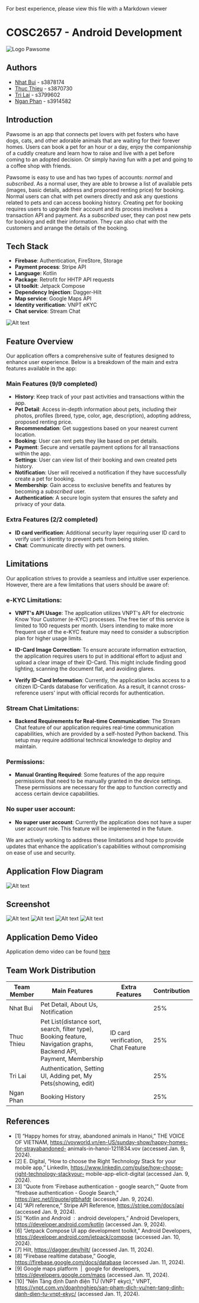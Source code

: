 For best experience, please view this file with a Markdown viewer

# COSC2657 - Android Development
![Logo Pawsome](https://i.ibb.co/nPx0nJc/Capture-d-e-cran-2024-01-20-a-7-46-01-AM.png "Pawsome Logo")
## Authors
- [Nhat Bui](https://github.com/nhat117) - s3878174
- [Thuc Thieu](https://github.com/ThucT4) - s3870730
- [Tri Lai](https://github.com/Tri-Lai) - s3799602
- [Ngan Phan](https://github.com/nganphan3903) - s3914582
## Introduction
Pawsome is an app that connects pet lovers with pet fosters who have dogs, cats, and other adorable animals that are waiting for their forever homes. Users can book a pet for an hour or a day, enjoy the companionship of a cuddly creature and learn how to raise and live with a pet before coming to an adopted decision. Or simply having fun with a pet and going to a coffee shop with friends.

Pawsome is easy to use and has two types of accounts: *normal* and *subscribed*. As a normal user, they are able to browse a list of available pets (images, basic details, address and proporsed renting price) for booking. Normal users can chat with pet owners directly and ask any questions related to pets and can access booking history. Creating pet for booking requires users to upgrade their account and its process involves a transaction API and payment. As a *subscribed* user, they can post new pets for booking and edit their information. They can also chat with the customers and arrange the details of the booking.


## Tech Stack

- **Firebase**: Authentication, FireStore, Storage
- **Payment process**: Stripe API
- **Language**: Kotlin
- **Package**: Retrofit for HHTP API requests
- **UI toolkit**: Jetpack Compose
- **Dependency Injection**: Dagger-Hilt
- **Map service**: Google Maps API
- **Identity verification**: VNPT eKYC
- **Chat service**: Stream Chat

![Alt text](https://i.ibb.co/TWTxtxK/Capture-d-e-cran-2024-01-20-a-7-46-10-AM.png "Optional title")

## Feature Overview

Our application offers a comprehensive suite of features designed to enhance user experience. Below is a breakdown of the main and extra features available in the app:

### Main Features (9/9 completed)

- **History**: Keep track of your past activities and transactions within the app.
- **Pet Detail**: Access in-depth information about pets, including their photos, profiles (breed, type, color, age, description), adopting address, proposed renting price.
- **Recommendation**: Get suggestions based on your nearest current location.
- **Booking**: User can rent pets they like based on pet details.
- **Payment**: Secure and versatile payment options for all transactions within the app.
- **Settings**: User can view list of their booking and own created pets history.
- **Notification**: User will received a notification if they have successfully create a pet for booking.
- **Membership**: Gain access to exclusive benefits and features by becoming a *subscribed* user.
- **Authentication**: A secure login system that ensures the safety and privacy of your data.

### Extra Features (2/2 completed)
- **ID card verification**: Additional security layer requiring user ID card to verify user's identity to prevent pets from being stolen.
- **Chat**: Communicate directly with pet owners.

## Limitations

Our application strives to provide a seamless and intuitive user experience. However, there are a few limitations that users should be aware of:

### e-KYC Limitations:

- **VNPT's API Usage**: The application utilizes VNPT's API for electronic Know Your Customer (e-KYC) processes. The free tier of this service is limited to 100 requests per month. Users intending to make more frequent use of the e-KYC feature may need to consider a subscription plan for higher usage limits.

- **ID-Card Image Correction**: To ensure accurate information extraction, the application requires users to put in additional effort to adjust and upload a clear image of their ID-Card. This might include finding good lighting, scanning the document flat, and avoiding glares.

- **Verify ID-Card Information**: Currently, the application lacks access to a citizen ID-Cards database for verification. As a result, it cannot cross-reference users' input with official records for authentication.

### Stream Chat Limitations:

- **Backend Requirements for Real-time Communication**: The Stream Chat feature of our application requires real-time communication capabilities, which are provided by a self-hosted Python backend. This setup may require additional technical knowledge to deploy and maintain.

### Permissions:

- **Manual Granting Required**: Some features of the app require permissions that need to be manually granted in the device settings. These permissions are necessary for the app to function correctly and access certain device capabilities.

### No super user account:

- **No super user account**: Currently the application does not have a super user account role. This feature will be implemented in the future.

We are actively working to address these limitations and hope to provide updates that enhance the application's capabilities without compromising on ease of use and security.

## Application Flow Diagram
![Alt text](https://i.ibb.co/6FM0WCb/Capture-d-e-cran-2024-01-20-a-7-46-21-AM.png "Pawsome UI 1")

## Screenshot
![Alt text](https://i.ibb.co/7n91PG6/Capture-d-e-cran-2024-01-20-a-7-44-51-AM.png "Pawsome UI 1")
![Alt text](https://i.ibb.co/dD3WNL6/Capture-d-e-cran-2024-01-20-a-7-45-32-AM.png "Optional title")
![Alt text](https://i.ibb.co/XWWWVth/Capture-d-e-cran-2024-01-20-a-7-45-52-AM.png "Optional title")
![Alt text](https://i.ibb.co/khZjCgs/Capture-d-e-cran-2024-01-20-a-7-50-26-AM.png "Optional title")

## Application Demo Video
Application demo video can be found [here](https://rmiteduau-my.sharepoint.com/:v:/g/personal/s3870730_rmit_edu_vn/EYPXAPmDDPpNh0UhCRRsg-0BNxFU9Io--DruPORMlgpCFw?nav=eyJyZWZlcnJhbEluZm8iOnsicmVmZXJyYWxBcHAiOiJPbmVEcml2ZUZvckJ1c2luZXNzIiwicmVmZXJyYWxBcHBQbGF0Zm9ybSI6IldlYiIsInJlZmVycmFsTW9kZSI6InZpZXciLCJyZWZlcnJhbFZpZXciOiJNeUZpbGVzTGlua0NvcHkifX0&e=njbIWD)

## Team Work Distribution
| Team Member  | Main Features                                                                                                       | Extra Features                     | Contribution |
|--------------|---------------------------------------------------------------------------------------------------------------------|------------------------------------|--------------|
| Nhat Bui     | Pet Detail, About Us, Notification                                                                                  |                                    | 25%          |
| Thuc Thieu   | Pet List(distance sort, search, filter type), Booking feature, Navigation graphs, Backend API, Payment, Membership| ID card verification, Chat Feature | 25%          |
| Tri Lai      | Authentication, Setting UI, Adding pet, My Pets(showing, edit)                                                      |                                    | 25%          |
| Ngan Phan    | Booking History                                                                                                     |                                    | 25%          |


## References 
- [1] “Happy homes for stray, abandoned animals in Hanoi,” THE VOICE OF VIETNAM, https://vovworld.vn/en-US/sunday-show/happy-homes-for-strayabandoned-
animals-in-hanoi-1211834.vov (accessed Jan. 9, 2024).
- [2] E. Digital, “How to choose the Right Technology Stack for your mobile app,” LinkedIn, https://www.linkedin.com/pulse/how-choose-right-technology-stackyour-
mobile-app-elicit-digital (accessed Jan. 9, 2024).
- [3] “Quote from ‘Firebase authentication - google search,’” Quote from “firebase authentication - Google Search,” https://arc.net/l/quote/gtbhafdr (accessed Jan.
9, 2024).
- [4] “API reference,” Stripe API Reference, https://stripe.com/docs/api (accessed Jan. 9, 2024).
- [5] “Kotlin and Android&nbsp; :&nbsp; android developers,” Android Developers, https://developer.android.com/kotlin (accessed Jan. 9, 2024).
- [6] “Jetpack Compose UI app development toolkit,” Android Developers, https://developer.android.com/jetpack/compose (accessed Jan. 10, 2024).
- [7] Hilt, https://dagger.dev/hilt/ (accessed Jan. 11, 2024).
- [8] “Firebase realtime database,” Google, https://firebase.google.com/docs/database (accessed Jan. 11, 2024).
- [9] Google maps platform&nbsp; |&nbsp; google for developers, https://developers.google.com/maps (accessed Jan. 11, 2024).
- [10] “Nền Tảng định Danh điện TỬ (VNPT ekyc),” VNPT, https://vnpt.com.vn/doanhnghiep/san-pham-dich-vu/nen-tang-dinh-danh-dien-tu-vnpt-ekyc/ (accessed
Jan. 11, 2024).


